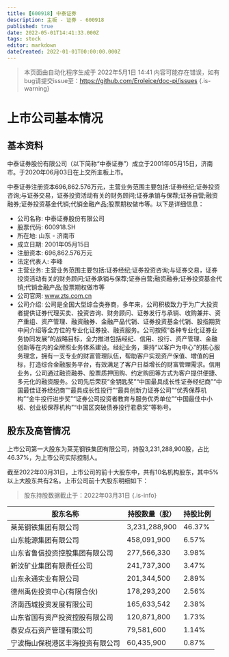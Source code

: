 ```yaml
---
title: [600918] 中泰证券
description: 主板 - 证券 - 600918
published: true
date: 2022-05-01T14:41:33.000Z
tags: stock
editor: markdown
dateCreated: 2022-01-01T00:00:00.000Z
---
```


> 本页面由自动化程序生成于 2022年5月1日 14:41
> 内容可能存在错误，如有bug请提交issue至：https://github.com/Eroleice/doc-pi/issues
{.is-warning}

# 上市公司基本情况

## 基本资料

中泰证券股份有限公司（以下简称“中泰证券”）成立于2001年05月15日，济南市。于2020年06月03日在上交所主板上市。

中泰证券注册资本696,862.576万元，主营业务范围主要包括:证券经纪;证券投资咨询;与证券交易，证券投资活动有关的财务顾问;证券承销与保荐;证券自营;融资融券;证券投资基金代销;代销金融产品;股票期权做市等。以下是详细信息：

- 公司名称: 中泰证券股份有限公司
- 股票代码: 600918.SH
- 所在地: 山东 - 济南市
- 成立日期: 2001年05月15日
- 注册资本: 696,862.576万元
- 法定代表人: 李峰
- 主营业务: 主营业务范围主要包括:证券经纪;证券投资咨询;与证券交易，证券投资活动有关的财务顾问;证券承销与保荐;证券自营;融资融券;证券投资基金代销;代销金融产品;股票期权做市等
- 公司官网: www.zts.com.cn
- 公司介绍: 公司是全国大型综合类券商，多年来，公司积极致力于为广大投资者提供证券代理买卖、投资咨询、财务顾问、证券发行与承销、收购兼并、资产重组、资产管理、融资融券、金融产品代销、证券投资基金代销、股指期货中间介绍等全方位的专业化证券投、融资服务。公司按照“各种专业化证券业务协同发展”的战略目标，全力推进包括经纪、信用、投行、资产管理、金融创新等在内的全牌照业务体系建设。经纪业务，秉持“以客户为中心”的核心服务理念，拥有一支专业的财富管理队伍，帮助客户实现资产保值、增值的目标，打造综合金融服务平台，有效满足了客户日益增长的财富管理需求。信用业务，公司通过融资融券、股票质押回购、约定购回等方式为客户提供便捷、多元化的融资服务。公司先后荣获“金钥匙奖”“中国最具成长性证券经纪商”“中国最佳证券经纪商”“最具成长性投行”“最具创新力证券公司”“优秀保荐机构”“金牛投行进步奖”“证券公司投资者教育与服务优秀单位”“中国最佳中小板、创业板保荐机构”“中国区突破债券投行君鼎奖”等称号。


## 股东及高管情况

上市公司第一大股东为莱芜钢铁集团有限公司，持股3,231,288,900股，占比46.37%，为上市公司实际控制人。

截至2022年03月31日，上市公司的前十大股东中，共有10名机构股东，其中5%以上大股东共有2名。上市公司前十大股东明细如下：

> 股东持股数据截止于：2022年03月31日
{.is-info}

| 股东名称 | 持股数量（股） | 持股比例 |
| --- | --- | --- |
| 莱芜钢铁集团有限公司 | 3,231,288,900 | 46.37% |
| 山东能源集团有限公司 | 458,091,900 | 6.57% |
| 山东省鲁信投资控股集团有限公司 | 277,566,330 | 3.98% |
| 新汶矿业集团有限责任公司 | 241,737,300 | 3.47% |
| 山东永通实业有限公司 | 201,344,500 | 2.89% |
| 德州禹佐投资中心(有限合伙) | 178,293,200 | 2.56% |
| 济南西城投资发展有限公司 | 165,633,542 | 2.38% |
| 山东省国有资产投资控股有限公司 | 120,871,800 | 1.73% |
| 泰安点石资产管理有限公司 | 79,581,600 | 1.14% |
| 宁波梅山保税港区丰海投资有限公司 | 60,435,900 | 0.87% |





